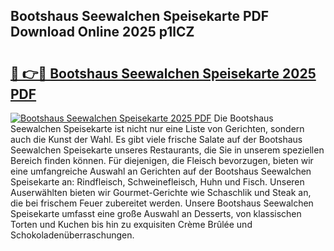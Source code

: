 ## Bootshaus Seewalchen Speisekarte PDF Download Online 2025 p1lCZ

# <h2><a href="http://gcc675.nevu.top/?p=Bootshaus+Seewalchen+Speisekarte">🔗 👉🔴 Bootshaus Seewalchen Speisekarte 2025 PDF</a></h2>

[![Bootshaus Seewalchen Speisekarte 2025 PDF](https://i.imgur.com/dBaPXMq.png)](http://gcc675.nevu.top/?p=Bootshaus+Seewalchen+Speisekarte)
Die Bootshaus Seewalchen Speisekarte ist nicht nur eine Liste von Gerichten, sondern auch die Kunst der Wahl. Es gibt viele frische Salate auf der Bootshaus Seewalchen Speisekarte unseres Restaurants, die Sie in unserem speziellen Bereich finden können. Für diejenigen, die Fleisch bevorzugen, bieten wir eine umfangreiche Auswahl an Gerichten auf der Bootshaus Seewalchen Speisekarte an: Rindfleisch, Schweinefleisch, Huhn und Fisch. Unseren Auserwählten bieten wir Gourmet-Gerichte wie Schaschlik und Steak an, die bei frischem Feuer zubereitet werden. Unsere Bootshaus Seewalchen Speisekarte umfasst eine große Auswahl an Desserts, von klassischen Torten und Kuchen bis hin zu exquisiten Crème Brûlée und Schokoladenüberraschungen.

